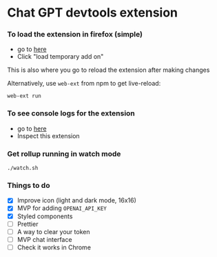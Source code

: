# Chat GPT devtools extension

### To load the extension in firefox (simple)

- go to [here](about:debugging#/runtime/this-firefox)
- Click "load temporary add on"

This is also where you go to reload the extension after making changes

Alternatively, use `web-ext` from npm to get live-reload:

```
web-ext run
```

### To see console logs for the extension

- go to [here](about:debugging#/runtime/this-firefox)
- Inspect this extension

### Get rollup running in watch mode

```
./watch.sh
```

### Things to do

- [x] Improve icon (light and dark mode, 16x16)
- [x] MVP for adding `OPENAI_API_KEY`
- [x] Styled components
- [ ] Prettier
- [ ] A way to clear your token
- [ ] MVP chat interface
- [ ] Check it works in Chrome

